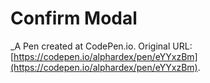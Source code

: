 # Confirm Modal
 _A Pen created at CodePen.io. Original URL: [https://codepen.io/alphardex/pen/eYYxzBm](https://codepen.io/alphardex/pen/eYYxzBm).

 